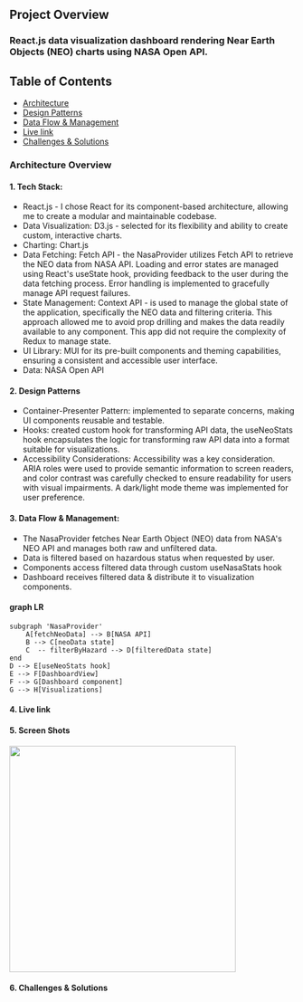 ## Project Overview
### React.js data visualization dashboard rendering Near Earth Objects (NEO) charts using NASA Open API.

## **Table of Contents**
* [Architecture](#architecture)
* [Design Patterns](#design-patterns)
* [Data Flow & Management](#data-flow--management )
* [Live link](#live-link)
* [Challenges & Solutions](#challenges-&-solutions)

### Architecture Overview
#### 1. Tech Stack:

* React.js - I chose React for its component-based architecture, allowing me to create a modular and maintainable codebase.
* Data Visualization: D3.js - selected for its flexibility and ability to create custom, interactive charts. 
* Charting: Chart.js
* Data Fetching: Fetch API - the NasaProvider utilizes Fetch API to retrieve the NEO data from NASA API. Loading and error states are managed using React's useState hook, providing feedback to the user during the data fetching process. Error handling is implemented to gracefully manage API request failures.
* State Management: Context API - is used to manage the global state of the application, specifically the NEO data and filtering criteria. This approach allowed me to avoid prop drilling and makes the data readily available to any component. This app did not require the complexity of Redux to manage state.
* UI Library: MUI for its pre-built components and theming capabilities, ensuring a consistent and accessible user interface.
* Data: NASA Open API

#### 2. Design Patterns

* Container-Presenter Pattern: implemented to separate concerns, making UI components reusable and testable.
* Hooks: created custom hook for transforming API data, the useNeoStats hook encapsulates the logic for transforming raw API data into a format suitable for visualizations.
* Accessibility Considerations: Accessibility was a key consideration. ARIA roles were used to provide semantic information to screen readers, and color contrast was carefully checked to ensure readability for users with visual impairments. A dark/light mode theme was implemented for user preference. 

#### 3. Data Flow & Management:

* The NasaProvider fetches Near Earth Object (NEO) data from NASA's NEO API and manages both raw and unfiltered data.
* Data is filtered based on hazardous status when requested by user.
* Components access filtered data through custom useNasaStats hook
* Dashboard receives filtered data & distribute it to visualization components.
#### graph LR
    subgraph 'NasaProvider' 
        A[fetchNeoData] --> B[NASA API]
        B --> C[neoData state]
        C  -- filterByHazard --> D[filteredData state]
    end
    D --> E[useNeoStats hook]
    E --> F[DashboardView]
    F --> G[Dashboard component]
    G --> H[Visualizations]

#### 4. Live link

#### 5. Screen Shots

<img src='public/Screenshot 2025-02-13 at 5.34.14 PM.png' width=400 >

#### 6. Challenges & Solutions

